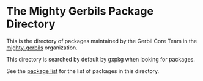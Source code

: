 # The Mighty Gerbils Package Directory

This is the directory of packages maintained by the Gerbil Core Team
in the [mighty-gerbils](https://github.com/mighty-gerbils) organization.

This directory is searched by default by gxpkg when looking for packages.

See the [package list](package-list) for the list of packages in this
directory.
